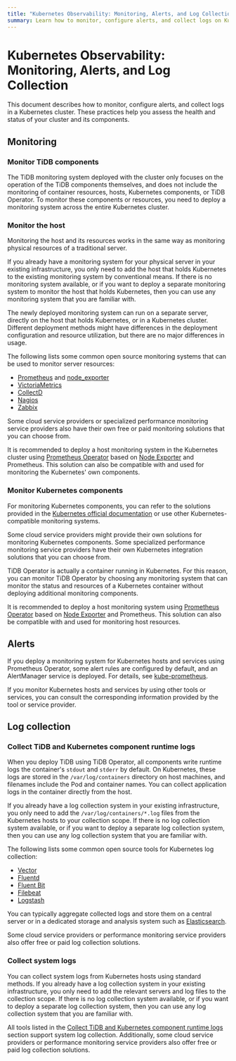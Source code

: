 ```yaml
---
title: "Kubernetes Observability: Monitoring, Alerts, and Log Collection"
summary: Learn how to monitor, configure alerts, and collect logs on Kubernetes.
---
```


# Kubernetes Observability: Monitoring, Alerts, and Log Collection

This document describes how to monitor, configure alerts, and collect logs in a Kubernetes cluster. These practices help you assess the health and status of your cluster and its components.

## Monitoring

### Monitor TiDB components

The TiDB monitoring system deployed with the cluster only focuses on the operation of the TiDB components themselves, and does not include the monitoring of container resources, hosts, Kubernetes components, or TiDB Operator. To monitor these components or resources, you need to deploy a monitoring system across the entire Kubernetes cluster.

### Monitor the host

Monitoring the host and its resources works in the same way as monitoring physical resources of a traditional server.

If you already have a monitoring system for your physical server in your existing infrastructure, you only need to add the host that holds Kubernetes to the existing monitoring system by conventional means. If there is no monitoring system available, or if you want to deploy a separate monitoring system to monitor the host that holds Kubernetes, then you can use any monitoring system that you are familiar with.

The newly deployed monitoring system can run on a separate server, directly on the host that holds Kubernetes, or in a Kubernetes cluster. Different deployment methods might have differences in the deployment configuration and resource utilization, but there are no major differences in usage.

The following lists some common open source monitoring systems that can be used to monitor server resources:

- [Prometheus](https://prometheus.io/) and [node_exporter](https://github.com/prometheus/node_exporter)
- [VictoriaMetrics](https://victoriametrics.com/)
- [CollectD](https://collectd.org/)
- [Nagios](https://www.nagios.org/)
- [Zabbix](https://www.zabbix.com/)

Some cloud service providers or specialized performance monitoring service providers also have their own free or paid monitoring solutions that you can choose from.

It is recommended to deploy a host monitoring system in the Kubernetes cluster using [Prometheus Operator](https://github.com/prometheus-operator/prometheus-operator) based on [Node Exporter](https://github.com/prometheus/node_exporter) and Prometheus. This solution can also be compatible with and used for monitoring the Kubernetes' own components.

### Monitor Kubernetes components

For monitoring Kubernetes components, you can refer to the solutions provided in the [Kubernetes official documentation](https://kubernetes.io/docs/tasks/debug/debug-cluster/resource-usage-monitoring/) or use other Kubernetes-compatible monitoring systems.

Some cloud service providers might provide their own solutions for monitoring Kubernetes components. Some specialized performance monitoring service providers have their own Kubernetes integration solutions that you can choose from.

TiDB Operator is actually a container running in Kubernetes. For this reason, you can monitor TiDB Operator by choosing any monitoring system that can monitor the status and resources of a Kubernetes container without deploying additional monitoring components.

It is recommended to deploy a host monitoring system using [Prometheus Operator](https://github.com/prometheus-operator/prometheus-operator) based on [Node Exporter](https://github.com/prometheus/node_exporter) and Prometheus. This solution can also be compatible with and used for monitoring host resources.

## Alerts

If you deploy a monitoring system for Kubernetes hosts and services using Prometheus Operator, some alert rules are configured by default, and an AlertManager service is deployed. For details, see [kube-prometheus](https://github.com/prometheus-operator/kube-prometheus).

If you monitor Kubernetes hosts and services by using other tools or services, you can consult the corresponding information provided by the tool or service provider.

## Log collection

### Collect TiDB and Kubernetes component runtime logs

When you deploy TiDB using TiDB Operator, all components write runtime logs the container's `stdout` and `stderr` by default. On Kubernetes, these logs are stored in the `/var/log/containers` directory on host machines, and filenames include the Pod and container names. You can collect application logs in the container directly from the host.

If you already have a log collection system in your existing infrastructure, you only need to add the `/var/log/containers/*.log` files from the Kubernetes hosts to your collection scope. If there is no log collection system available, or if you want to deploy a separate log collection system, then you can use any log collection system that you are familiar with.

The following lists some common open source tools for Kubernetes log collection:

- [Vector](https://vector.dev/)
- [Fluentd](https://www.fluentd.org/)
- [Fluent Bit](https://fluentbit.io/)
- [Filebeat](https://www.elastic.co/products/beats/filebeat)
- [Logstash](https://www.elastic.co/logstash/)

You can typically aggregate collected logs and store them on a central server or in a dedicated storage and analysis system such as [Elasticsearch](https://www.elastic.co/elasticsearch/).

Some cloud service providers or performance monitoring service providers also offer free or paid log collection solutions.

### Collect system logs

You can collect system logs from Kubernetes hosts using standard methods. If you already have a log collection system in your existing infrastructure, you only need to add the relevant servers and log files to the collection scope. If there is no log collection system available, or if you want to deploy a separate log collection system, then you can use any log collection system that you are familiar with.

All tools listed in the [Collect TiDB and Kubernetes component runtime logs](#collect-tidb-and-kubernetes-component-runtime-logs) section support system log collection. Additionally, some cloud service providers or performance monitoring service providers also offer free or paid log collection solutions.
